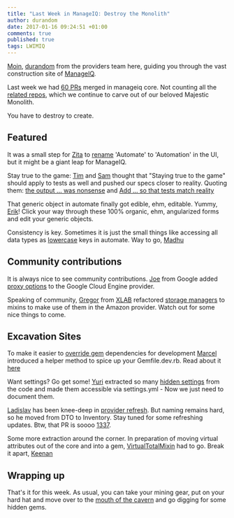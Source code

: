 ```yaml
---
title: "Last Week in ManageIQ: Destroy the Monolith"
author: durandom
date: 2017-01-16 09:24:51 +01:00
comments: true
published: true
tags: LWIMIQ
---
```


[Moin](https://en.wikipedia.org/wiki/Moin), [durandom](https://github.com/durandom/) from the providers team here, 
guiding you through the vast construction site of [ManageIQ](http://manageiq.org/).

Last week we had [60 PRs][PRs merged last week] merged in manageiq core.
Not counting all the [related repos](https://github.com/ManageIQ?utf8=%E2%9C%93&q=&type=source), 
which we continue to carve out of our beloved Majestic Monolith. 

You have to destroy to create.

## Featured
It was a small step for [Zita](https://github.com/ZitaNemeckova) to 
[rename](https://github.com/ManageIQ/manageiq-ui-classic/pull/150) 'Automate' to 'Automation' in the
UI, but it might be a giant leap for ManageIQ.

Stay true to the game: [Tim](https://github.com/imtayadeway) and [Sam](https://github.com/mansam) thought that
"Staying true to the game" should apply to tests as well and pushed our specs closer to reality. Quoting them: 
[the output ... was nonsense](https://github.com/ManageIQ/manageiq/pull/13410) and 
[Add ... so that tests match reality](https://github.com/ManageIQ/manageiq/pull/13413)

That generic object in automate finally got edible, ehm, editable. Yummy, [Erik](https://github.com/eclarizio)! 
Click your way through these 100% organic, ehm, angularized forms and edit your generic objects.

Consistency is key. Sometimes it is just the small things like accessing all data types as 
[lowercase](https://github.com/ManageIQ/manageiq/pull/13440) keys in automate.
Way to go, [Madhu](https://github.com/mkanoor)

## Community contributions
It is always nice to see community contributions. [Joe](https://github.com/selmanj) from Google added
[proxy options](https://github.com/ManageIQ/manageiq/pull/13459) to the Google Cloud Engine provider. 

Speaking of community, [Gregor](https://github.com/gberginc) from [XLAB](https://github.com/xlab-si) refactored 
[storage managers](https://github.com/ManageIQ/manageiq/pull/13384) to mixins to make use of them in the 
Amazon provider.
Watch out for some nice things to come.

## Excavation Sites
To make it easier to [override gem](https://github.com/ManageIQ/manageiq/pull/13418) dependencies for development
[Marcel](https://github.com/durandom) introduced a helper method to spice up your Gemfile.dev.rb. 
Read about it [here](http://talk.manageiq.org/t/new-override-gem-method/2015)

Want settings? Go get some! [Yuri](https://github.com/yrudman) extracted so many 
[hidden settings](https://github.com/ManageIQ/manageiq/pull/13284) from the code and made them accessible 
via settings.yml - Now we just need to document them.

[Ladislav](https://github.com/Ladas) has been knee-deep in 
[provider refresh](https://github.com/ManageIQ/manageiq/pull/13337). 
But naming remains hard, so he moved from DTO to Inventory. Stay tuned for some refreshing updates.
Btw, that PR is soooo [1337](https://en.wikipedia.org/wiki/Leet). 

Some more extraction around the corner. In preparation of moving virtual attributes out of the core and into a gem, 
[VirtualTotalMixin](https://github.com/ManageIQ/manageiq/pull/13433) had to go. 
Break it apart, [Keenan](https://github.com/kbrock)

## Wrapping up

That's it for this week. As usual, you can take your mining gear, put on your hard hat and move over to the
[mouth of the cavern](https://github.com/ManageIQ/manageiq/issues) and go digging for some hidden gems.


[PRs merged last week]: https://github.com/ManageIQ/manageiq/pulls?utf8=%E2%9C%93&q=is%3Apr%20is%3Amerged%20base%3Amaster%20merged%3A%222017-01-09%20..%202017-01-15%22%20sort%3Acreated-desc%20
